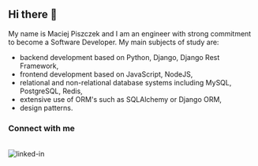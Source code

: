 ## Hi there 👋

My name is Maciej Piszczek and I am an engineer with strong commitment to become a Software Developer. My main subjects of study are:
- backend development based on Python, Django, Django Rest Framework,
- frontend development based on JavaScript, NodeJS,
- relational and non-relational database systems including MySQL, PostgreSQL, Redis,
- extensive use of ORM's such as SQLAlchemy or Django ORM,
- design patterns.

### Connect with me
<br>[<img align="left" alt="linked-in" src="https://img.shields.io/badge/linkedin-%230077B5.svg?&style=for-the-badge&logo=linkedin&logoColor=white" />](https://www.linkedin.com/in/maciej-piszczek-105a25109)<br>
<br>

